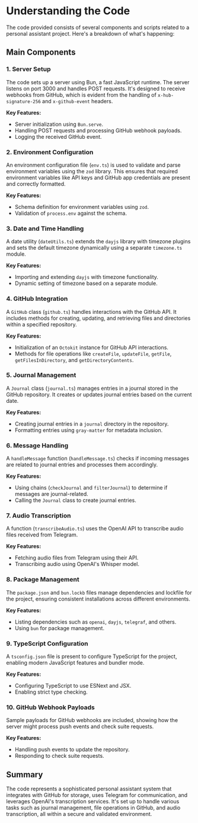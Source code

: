 # Understanding the Code

The code provided consists of several components and scripts related to a personal assistant project. Here's a breakdown of what's happening:

## Main Components

### 1. **Server Setup**
The code sets up a server using Bun, a fast JavaScript runtime. The server listens on port 3000 and handles POST requests. It's designed to receive webhooks from GitHub, which is evident from the handling of `x-hub-signature-256` and `x-github-event` headers.

**Key Features:**
- Server initialization using `Bun.serve`.
- Handling POST requests and processing GitHub webhook payloads.
- Logging the received GitHub event.

### 2. **Environment Configuration**
An environment configuration file (`env.ts`) is used to validate and parse environment variables using the `zod` library. This ensures that required environment variables like API keys and GitHub app credentials are present and correctly formatted.

**Key Features:**
- Schema definition for environment variables using `zod`.
- Validation of `process.env` against the schema.

### 3. **Date and Time Handling**
A date utility (`dateUtils.ts`) extends the `dayjs` library with timezone plugins and sets the default timezone dynamically using a separate `timezone.ts` module.

**Key Features:**
- Importing and extending `dayjs` with timezone functionality.
- Dynamic setting of timezone based on a separate module.

### 4. **GitHub Integration**
A `GitHub` class (`github.ts`) handles interactions with the GitHub API. It includes methods for creating, updating, and retrieving files and directories within a specified repository.

**Key Features:**
- Initialization of an `Octokit` instance for GitHub API interactions.
- Methods for file operations like `createFile`, `updateFile`, `getFile`, `getFilesInDirectory`, and `getDirectoryContents`.

### 5. **Journal Management**
A `Journal` class (`journal.ts`) manages entries in a journal stored in the GitHub repository. It creates or updates journal entries based on the current date.

**Key Features:**
- Creating journal entries in a `journal` directory in the repository.
- Formatting entries using `gray-matter` for metadata inclusion.

### 6. **Message Handling**
A `handleMessage` function (`handleMessage.ts`) checks if incoming messages are related to journal entries and processes them accordingly.

**Key Features:**
- Using chains (`checkJournal` and `filterJournal`) to determine if messages are journal-related.
- Calling the `Journal` class to create journal entries.

### 7. **Audio Transcription**
A function (`transcribeAudio.ts`) uses the OpenAI API to transcribe audio files received from Telegram.

**Key Features:**
- Fetching audio files from Telegram using their API.
- Transcribing audio using OpenAI's Whisper model.

### 8. **Package Management**
The `package.json` and `bun.lockb` files manage dependencies and lockfile for the project, ensuring consistent installations across different environments.

**Key Features:**
- Listing dependencies such as `openai`, `dayjs`, `telegraf`, and others.
- Using `bun` for package management.

### 9. **TypeScript Configuration**
A `tsconfig.json` file is present to configure TypeScript for the project, enabling modern JavaScript features and bundler mode.

**Key Features:**
- Configuring TypeScript to use ESNext and JSX.
- Enabling strict type checking.

### 10. **GitHub Webhook Payloads**
Sample payloads for GitHub webhooks are included, showing how the server might process push events and check suite requests.

**Key Features:**
- Handling push events to update the repository.
- Responding to check suite requests.

## Summary
The code represents a sophisticated personal assistant system that integrates with GitHub for storage, uses Telegram for communication, and leverages OpenAI's transcription services. It's set up to handle various tasks such as journal management, file operations in GitHub, and audio transcription, all within a secure and validated environment.

